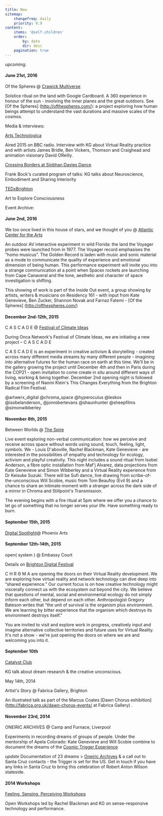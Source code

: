 ```yaml
---
title: Now
sitemap:
    changefreq: daily
    priority: 0.9
content:
    items: '@self.children'
    order:
        by: date
        dir: desc
    pagination: true
---
```


upcoming:

<h4> June 21st, 2016 </h4>
 
Of the Spheres @  [Crawick Multiverse](http://www.crawickmultiverse.co.uk/)
 
Solstice ritual on the land with Google Cardboard. A 360 experience in honour of the sun - involving the inner planes and the great outdoors. See [Of the Spheres] (http://ofthespheres.com/): a project exploring how human beings attempt to understand the vast durations and massive scales of the cosmos.


Media & interviews:

[Arts Technologica](http://www.bbc.co.uk/programmes/b05r3ssp) 
 
Aired 2015 on BBC radio. Interview with KG about Virtual Reality practice and with artists James Bridle, Ben Vickers, Thomson and Craighead and animation visionary David OReilly.

[Crossing Borders at Siobhan Davies Dance](http://www.independentdance.co.uk/programmepage/media/audio) 

Frank Bock's curated program of talks: KG talks about Neuroscience, Embodiment and Sharing Interiority

[TEDxBrighton](https://www.youtube.com/watch?v=4os_yd51dYY) 

Art to Explore Consciousness


Event Archive:

<h4> June 2nd, 2016 </h4>

 We too once lived in this house of stars, and we thought of you @  [Atlantic Center for the Arts](http://atlanticcenterforthearts.org/)

An outdoor AV interactive experiment in wild Florida: the land the Voyager probes were launched from in 1977. The Voyager record emphasises the “homo musicus”. The Golden Record is laden with music and sonic material as a mode to communicate the quality of experience and emotional dimension of being human.  This performance experiment will invite you into a strange communication at a point when Spacex rockets are launching from Cape Canaveral and the tone, aesthetic and character of space investigation is shifting. 

This showing of work is part of the Inside Out event, a group showing by artists, writers & musicians on Residency 161 - with input from Kate Genevieve, Ben Zucker, Shannon Novak and Farnaz Fatemi - [Of the Spheres] (http://ofthespheres.com/)

<h4> December 2nd-12th, 2015 </h4>
 
C A S C A D E @  [Festival of Climate Ideas](http://onca.org.uk/upcoming-events/)
 
During Onca Network's Festival of Climate Ideas, we are initiating a new project – C A S C A D E

C A S C A D E is an experiment in creative activism & storytelling - created across many different media streams by many different people - imagining into alternative futures for the human race on earth at this time. We’ll be in the gallery growing the project until December 4th and then in Paris during the COP21 - open invitation to come create in situ around different ways of living, working & being together. December 2nd opening night is followed by a screening of Naomi Klein's This Changes Everything from the Brighton Radical Film Festival.

@artwerx_digital @chroma_space @hyperoculus @leskos @isobelanderson_ @jonrobertevans @shaunhunter @sheepfilms @simonwibberley

<h4>
November 8th, 2015
</h4>

Between Worlds @ [The Spire](http://thespirearts.org/)

Live event exploring non-verbal communication: how we perceive and receive across space without words using sound, touch, feeling, light, symbols. We - Louis D'aboville, Rachel Blackman, Kate Genevieve - are interested in the possibilities of empathy and technology for ecology, activism and playful creativity. This night includes a sound ritual from Isobel Anderson, a fibre optic installation from Maf'j Alvarez, data projections from Kate Genevieve and Simon Wibberley and a Virtual Reality experience from Dr Keisuke Suzuki. There will be Sufi dance, live drawing from scribe-of-the-unconscious Will Scobie, music from Tom Beaufoy (Evil 9) and a chance to share an intimate moment with a stranger across the dark side of a mirror in Chroma and Stillpoint's Transmission. 

The evening begins with a fire ritual at 5pm where we offer you a chance to let go of something that no longer serves your life. Have something ready to burn.

<h4>
September 15th, 2015
</h4>

[Digital Spotlight](http://brightondigitalfestival.co.uk/event/phoenix-brighton-presents-digital-spotlight/)@ Phoenix Arts

<h4>
September 12th-14th, 2015 
</h4>

open( system ) @ Embassy Court

Details on [Brighton Digital Festival](http://brightondigitalfestival.co.uk/event/open-system/)

C H R Θ M A are opening the doors on their Virtual Reality development. We are exploring how virtual reality and network technology can dive deep into “shared experience.” Our current focus is on how creative technology might viscerally connect us with the ecosystem out beyond the city. We believe that questions of mental, social and environmental ecology do not simply inform each other, but depend on each other. Anthropologist Gregory Bateson writes that “the unit of survival is the organism plus environment. We are learning by bitter experience that the organism which destroys its environment destroys itself.”

You are invited to visit and explore work in progress, creatively input and imagine alternative collective territories and future uses for Virtual Reality. It's not a show - we're just opening the doors on where we are and welcoming you into it.

<h4> September 10th </h4>

[Catalyst Club](http://www.catalystclub.co.uk/)

KG talk about dream research & the creative unconscious. 

May 14th, 2014

Artist's Story @ Fabrica Gallery, Brighton

An illustrated talk as part of the Marcus Coates [Dawn Chorus exhibition](http://fabrica.org.uk/dawn-chorus-events/ at Fabrica Gallery) .


<h4>
November 23rd, 2014
</h4>

ONEIRIC ARCHIVES @ Camp and Furnace, Liverpool 

Experiments in recording dreams of groups of people. Under the mentorship of Apela Colorado: Kate Genevieve and Will Scobie combine to document the dreams of the [Cosmic Trigger Experience](http://www.coscmictriggerplay.com)

*update* Documentation of 23 dreams > [Oneiric Archives](http://oneiricarchives.tumblr.com/) & a call out to Santa Cruz contacts - the Trigger is set for the US. Get in touch if you have any links in Santa Cruz to bring this celebration of Robert Anton Wilson stateside. 

<h4> 2014 Workshops </h4>

[Feeling, Sensing, Perceiving Workshops](http://feelingsensing.tumblr.com/)

Open Workshops led by Rachel Blackman and KG on sense-responsive technology and performance.
